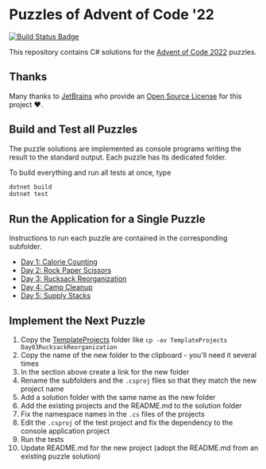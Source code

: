 # Puzzles of Advent of Code '22

[![Build Status Badge](https://github.com/wonderbirds-katas/AdventOfCode2022/workflows/.NET/badge.svg)](https://github.com/wonderbirds-katas/AdventOfCode2022/actions?query=workflow%3A%22.NET%22)

This repository contains C# solutions for the [Advent of Code 2022](https://adventofcode.com/2022/) puzzles.

## Thanks

Many thanks to [JetBrains](https://www.jetbrains.com/?from=dotnet-starter) who provide
an [Open Source License](https://www.jetbrains.com/community/opensource/) for this project ❤️.

## Build and Test all Puzzles

The puzzle solutions are implemented as console programs writing the result to the standard
output. Each puzzle has its dedicated folder.

To build everything and run all tests at once, type

```sh
dotnet build
dotnet test
```

## Run the Application for a Single Puzzle

Instructions to run each puzzle are contained in the corresponding subfolder.

- [Day 1: Calorie Counting](./Day01CountCalories)
- [Day 2: Rock Paper Scissors](./Day02RockPaperScissors)
- [Day 3: Rucksack Reorganization](./Day03RucksackReorganization)
- [Day 4: Camp Cleanup](./Day04CampCleanup)
- [Day 5: Supply Stacks](./Day05SupplyStacks)

## Implement the Next Puzzle

1. Copy the [TemplateProjects](./TemplateProjects) folder like `cp -av TemplateProjects Day03RucksackReorganization`
2. Copy the name of the new folder to the clipboard - you'll need it several times
3. In the section above create a link for the new folder
4. Rename the subfolders and the `.csproj` files so that they match the new project name
5. Add a solution folder with the same name as the new folder
6. Add the existing projects and the README.md to the solution folder
7. Fix the namespace names in the `.cs` files of the projects
8. Edit the `.csproj` of the test project and fix the dependency to the console application project
9. Run the tests
10. Update README.md for the new project (adopt the README.md from an existing puzzle solution)
